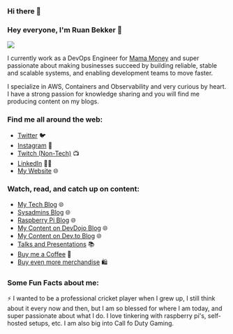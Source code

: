 ### Hi there 👋

<!--
**ruanbekker/ruanbekker** is a ✨ _special_ ✨ repository because its `README.md` (this file) appears on your GitHub profile.

Here are some ideas to get you started:

- 🔭 I’m currently working on ...
- 🌱 I’m currently learning ...
- 👯 I’m looking to collaborate on ...
- 🤔 I’m looking for help with ...
- 💬 Ask me about ...
- 📫 How to reach me: ...
- 😄 Pronouns: ...
- ⚡ Fun fact: ...
-->

### Hey everyone, I'm Ruan Bekker 👋

![](https://avatars.githubusercontent.com/u/567298?s=400&u=b80d391d69fc7c5c8949632ecf56eaa0e99bdb01&v=4)

I currently work as a DevOps Engineer for [Mama Money](https://mamamoney.co.za) and super passionate about making businesses succeed by building reliable, stable and scalable systems, and enabling development teams to move faster. 

I specialize in AWS, Containers and Observability and very curious by heart. I have a strong passion for knowledge sharing and you will find me producing content on my blogs.

### Find me all around the web:

- [Twitter](http://twitter.com/ruanbekker) :bird:
- [Instagram](http://instagram.com/ruanbekker) 📸
- [Twitch (Non-Tech)](http://twitch.tv/ruanbekker) 📺 
- [LinkedIn](http://linkedin.com/in/ruanbekker) 👩‍💻
- [My Website](https://ruan.dev) 🌐 

### Watch, read, and catch up on content:
- [My Tech Blog](https://blog.ruanbekker.com) 🌐
- [Sysadmins Blog](https://sysadmins.co.za) 🌐
- [Raspberry Pi Blog](https://blog.pistack.co.za) 🌐
- [My Content on DevDojo Blog](https://devdojo.com/ruanbekker) 🌐
- [My Content on Dev.to Blog](https://dev.to/ruanbekker) 🌐
- [Talks and Presentations](https://ruan.dev) :books:
- [Buy me a Coffee](https://https://www.buymeacoffee.com/ruanbekker) 🛒
- [Buy even more merchandise](https://www.redbubble.com/shop/ap/72782447?asc=u) 🛍️

### Some Fun Facts about me:

:zap: I wanted to be a professional cricket player when I grew up, I still think about it every now and then, but I am so blessed for where I am today, and super passionate about what I do. I love tinkering with raspberry pi's, self-hosted setups, etc. I am also big into Call fo Duty Gaming.


